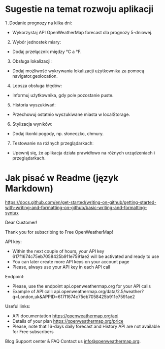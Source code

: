 # Sugestie na temat rozwoju aplikacji

1 .Dodanie prognozy na kilka dni:
- Wykorzystaj API OpenWeatherMap forecast dla prognozy 5-dniowej.

2. Wybór jednostek miary:
- Dodaj przełącznik między °C a °F.

3. Obsługa lokalizacji:
- Dodaj możliwość wykrywania lokalizacji użytkownika za pomocą navigator.geolocation.

4. Lepsza obsługa błędów:
- Informuj użytkownika, gdy pole pozostanie puste.

5. Historia wyszukiwań:
- Przechowuj ostatnio wyszukiwane miasta w localStorage.

6. Stylizacja wyników:
- Dodaj ikonki pogody, np. słoneczko, chmury.

7. Testowanie na różnych przeglądarkach:
- Upewnij się, że aplikacja działa prawidłowo na różnych urządzeniach i przeglądarkach.



# Jak pisać w Readme (język Markdown)
https://docs.github.com/en/get-started/writing-on-github/getting-started-with-writing-and-formatting-on-github/basic-writing-and-formatting-syntax


Dear Customer!


Thank you for subscribing to Free OpenWeatherMap!

API key:
- Within the next couple of hours, your API key 617f1674c75eb7058425b911e7591ae2 will be activated and ready to use
- You can later create more API keys on your account page
- Please, always use your API key in each API call

Endpoint:
- Please, use the endpoint api.openweathermap.org for your API calls
- Example of API call:
api.openweathermap.org/data/2.5/weather?q=London,uk&APPID=617f1674c75eb7058425b911e7591ae2

Useful links:
- API documentation https://openweathermap.org/api
- Details of your plan https://openweathermap.org/price
- Please, note that 16-days daily forecast and History API are not available for Free subscribers


Blog
Support center & FAQ
Contact us info@openweathermap.org.
